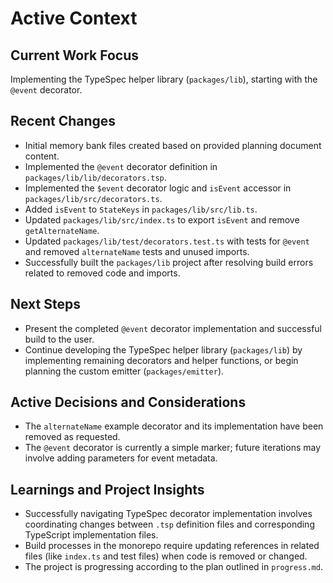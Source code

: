 # Active Context

## Current Work Focus

Implementing the TypeSpec helper library (`packages/lib`), starting with the `@event` decorator.

## Recent Changes

- Initial memory bank files created based on provided planning document content.
- Implemented the `@event` decorator definition in `packages/lib/lib/decorators.tsp`.
- Implemented the `$event` decorator logic and `isEvent` accessor in `packages/lib/src/decorators.ts`.
- Added `isEvent` to `StateKeys` in `packages/lib/src/lib.ts`.
- Updated `packages/lib/src/index.ts` to export `isEvent` and remove `getAlternateName`.
- Updated `packages/lib/test/decorators.test.ts` with tests for `@event` and removed `alternateName` tests and unused imports.
- Successfully built the `packages/lib` project after resolving build errors related to removed code and imports.

## Next Steps

- Present the completed `@event` decorator implementation and successful build to the user.
- Continue developing the TypeSpec helper library (`packages/lib`) by implementing remaining decorators and helper functions, or begin planning the custom emitter (`packages/emitter`).

## Active Decisions and Considerations

- The `alternateName` example decorator and its implementation have been removed as requested.
- The `@event` decorator is currently a simple marker; future iterations may involve adding parameters for event metadata.

## Learnings and Project Insights

- Successfully navigating TypeSpec decorator implementation involves coordinating changes between `.tsp` definition files and corresponding TypeScript implementation files.
- Build processes in the monorepo require updating references in related files (like `index.ts` and test files) when code is removed or changed.
- The project is progressing according to the plan outlined in `progress.md`.
